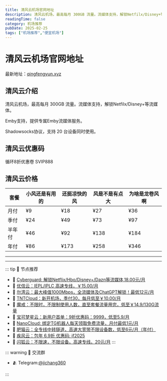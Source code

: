 ```yaml
---
title: 清风云机场官网地址
description: 清风云机场，最高每月 300GB 流量。流媒体支持，解锁Netfilx/Disney+等流媒体。
readingTime: false
category: 机场推荐
pubDate: 2025-02-25
tags: ["机场推荐","便宜机场"]
---
```


# 清风云机场官网地址

最新地址：[qingfengyun.xyz](https://a.suola.link/youxinyun)

## 清风云介绍

清风云机场，最高每月 300GB 流量。流媒体支持，解锁Netfilx/Disney+等流媒体。

Emby支持，提供专属Emby流媒体服务。

Shadowsocks协议，支持 20 台设备同时使用。

## 清风云优惠码

循环8折优惠卷 SVIP888

## 清风云价格

|套餐|小风还是有用的|还挺凉快的风|风是不是有点大|为啥是龙卷风啊|
|----|----|----|----|----|
|月付|¥9|¥18|¥27|¥36|
|季付|¥24|¥49|¥73|¥97|
|半年付|¥46|¥92|¥138|¥184|
|年付|¥86|¥173|¥258|¥346|

---------
---------

::: tip 🎉 节点推荐
- 🚀 [Cyberguard: 解锁Netflix/Hbo/Disney+/Dazn等流媒体,18.00元/月](https://www.cyberguard.best/#/register?code=XsreC0T5)<br>
- 🚀 [优信云：IEPL/IPLC 高速专线，￥15.00/月](https://www.优信云.com/#/register?code=JRtE5uIV)<br>
- 🚀 [尔湾云：最大峰值1000Mbps，全流媒体及ChatGPT解锁！最低12元/月](https://erwan6.net/auth/register?code=BoObCd)<br>
- 🚀 [TNTCloud：新开机场，季付30，每月低至￥10.00/月](https://haibing822.tntvipaff.cc/#/register?code=GtjJVgml)<br>
- 🚀 [魔戒：不限时，不限制使用人数，直至套餐流量用完，低至￥14.9/130G流量](https://mojie.app/#/register?code=sSdtPtLo)<br>
- 🚀 [宝可梦星云：新用户首单：9折优惠码：9999，低至5.9/月 ](https://love.521pokemon.com/register?code=56ERkkxp)<br>
- 🚀 [NanoCloud: 绑定TG机器人每天领取免费流量，月付最低1元/月](https://edu.uodoo.bid/auth/register?code=JMiOQDHf)<br>
- 🚀 [肥猫云：全专线中转隧道，高速大宽带不限设备数，低至6元/月（年付）](https://fchb1188.fcvipaff.cc/register?aff=X1vZd2wf)<br>
- 🚀 [疾风云：包年 6.9折 优惠码: jf2025](https://homes.tr25.cn?code=ReCm)<br>
- 🚀 [闪狐云：不限速，不限设备。高速专线。20元/月](https://inv02.ffaff.cc/register?aff=WQApz2pv)
:::

::: warning  💬 交流群

- 🫂 Telegram:[@jichang360](https://t.me/jichang360)

:::
